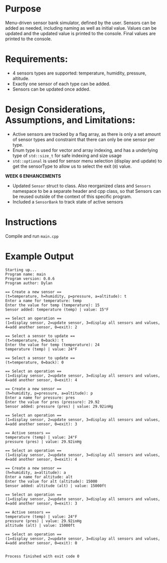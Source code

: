 # Purpose

Menu-driven sensor bank simulator, defined by the user. Sensors can be added as needed, including naming as well as
initial value.
Values can be updated and the updated value is printed to the console.
Final values are printed to the console.

# Requirements:

- 4 sensors types are supported: temperature, humidity, pressure, altitude.
- Exactly one sensor of each type can be added.
- Sensors can be updated once added.

# Design Considerations, Assumptions, and Limitations:

- Active sensors are tracked by a flag array, as there is only a set amount of sensor types and constraint that there
  can only be one sensor per type.
- Enum type is used for vector and array indexing, and has a underlying type of `std::size_t` for safe indexing and size
  usage
- `std::optional` is used for sensor menu selection (display and update) to get the sensorType to allow us to select the
  exit (`0`) value.

**WEEK 6 ENHANCEMENTS** 
- Updated `Sensor` struct to class. Also reorganized class and `Sensors` namespace to be a separate header and cpp class, so that Sensors can be reused outside of the context of this specific program.
- Included a `SensorBank` to track state of active sensors

# Instructions

Compile and run `main.cpp`

# Example Output

```
Starting up...
Program name: main
Program version: 0.0.6
Program author: Dylan

== Create a new sensor ==
(t=temperature, h=humidity, p=pressure, a=altitude): t
Enter a name for temperature: temp
Enter the value for temp (temperature): 15
Sensor added: temperature (temp) | value: 15°F

== Select an operation ==
(1=display sensor, 2=update sensor, 3=display all sensors and values, 4=add another sensor, 0=exit): 2

== Select a sensor to update ==
(t=temperature, 0=back): t
Enter the value for temp (temperature): 24
temperature (temp) | value: 24°F

== Select a sensor to update ==
(t=temperature, 0=back): 0

== Select an operation ==
(1=display sensor, 2=update sensor, 3=display all sensors and values, 4=add another sensor, 0=exit): 4

== Create a new sensor ==
(h=humidity, p=pressure, a=altitude): p
Enter a name for pressure: pres
Enter the value for pres (pressure): 29.92
Sensor added: pressure (pres) | value: 29.92inHg

== Select an operation ==
(1=display sensor, 2=update sensor, 3=display all sensors and values, 4=add another sensor, 0=exit): 3

== Active sensors ==
temperature (temp) | value: 24°F
pressure (pres) | value: 29.92inHg

== Select an operation ==
(1=display sensor, 2=update sensor, 3=display all sensors and values, 4=add another sensor, 0=exit): 4

== Create a new sensor ==
(h=humidity, a=altitude): a
Enter a name for altitude: alt
Enter the value for alt (altitude): 15000
Sensor added: altitude (alt) | value: 15000ft

== Select an operation ==
(1=display sensor, 2=update sensor, 3=display all sensors and values, 4=add another sensor, 0=exit): 3

== Active sensors ==
temperature (temp) | value: 24°F
pressure (pres) | value: 29.92inHg
altitude (alt) | value: 15000ft

== Select an operation ==
(1=display sensor, 2=update sensor, 3=display all sensors and values, 4=add another sensor, 0=exit): 0


Process finished with exit code 0
```